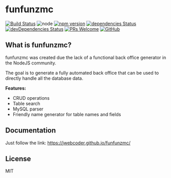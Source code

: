 # funfunzmc

[![Build Status][travis-badge]][travis]
![node][node]
[![npm version][npm-badge]][npm]
[![dependencies Status][dependencies-badge]][dev-dependencies]
[![devDependencies Status][dev-dependencies-badge]][dev-dependencies]
[![PRs Welcome][prs-badge]][prs]
[![GitHub][license-badge]][license]


## What is funfunzmc?

funfunzmc was created due the lack of a functional back office generator in the NodeJS community.

The goal is to generate a fully automated back office that can be used to directly handle all the database data.

**Features:**
- CRUD operations
- Table search
- MySQL parser
- Friendly name generator for table names and fields


## Documentation

Just follow the link: https://jwebcoder.github.io/funfunzmc/

## License

MIT

[travis-badge]: https://travis-ci.com/JWebCoder/funfunzmc.svg?branch=master
[travis]: https://travis-ci.com/JWebCoder/funfunzmc

[node]: https://img.shields.io/node/v/funfunzmc.svg

[npm-badge]: https://badge.fury.io/js/funfunzmc.svg
[npm]: https://badge.fury.io/js/funfunzmc

[dependencies-badge]: https://david-dm.org/JWebCoder/funfunzmc/status.svg
[dependencies]: https://david-dm.org/JWebCoder/funfunzmc

[dev-dependencies-badge]: https://david-dm.org/JWebCoder/funfunzmc/dev-status.svg
[dev-dependencies]: https://david-dm.org/JWebCoder/funfunzmc?type=dev

[prs-badge]: https://img.shields.io/badge/PRs-welcome-brightgreen.svg
[prs]: http://makeapullrequest.com

[license-badge]: https://img.shields.io/github/license/JWebCoder/funfunzmc.svg
[license]: https://github.com/JWebCoder/funfunzmc/blob/master/LICENSE
